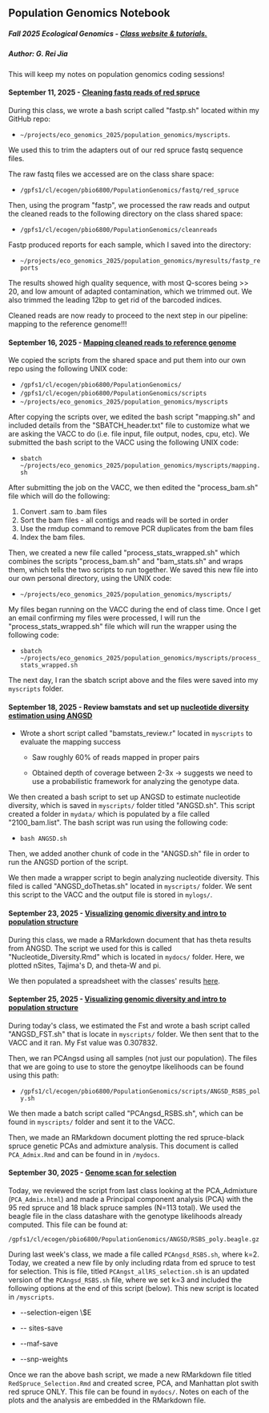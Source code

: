 ## Population Genomics Notebook

##### **Fall 2025 Ecological Genomics - [Class website & tutorials.](https://pespenilab.github.io/Ecological-Genomics/)**

##### **Author: G. Rei Jia**

This will keep my notes on population genomics coding sessions!

#### September 11, 2025 - [Cleaning fastq reads of red spruce](https://pespenilab.github.io/Ecological-Genomics/Fall2025/tutorials/EcoGen2025_PopGenomics2_trimreads.html)

During this class, we wrote a bash script called "fastp.sh" located within my GitHub repo:

-   `~/projects/eco_genomics_2025/population_genomics/myscripts`.

We used this to trim the adapters out of our red spruce fastq sequence files.

The raw fastq files we accessed are on the class share space:

-   `/gpfs1/cl/ecogen/pbio6800/PopulationGenomics/fastq/red_spruce`

Then, using the program "fastp", we processed the raw reads and output the cleaned reads to the following directory on the class shared space:

-   `/gpfs1/cl/ecogen/pbio6800/PopulationGenomics/cleanreads`

Fastp produced reports for each sample, which I saved into the directory:

-   `~/projects/eco_genomics_2025/population_genomics/myresults/fastp_reports`

The results showed high quality sequence, with most Q-scores being \>\> 20, and low amount of adapted contamination, which we trimmed out. We also trimmed the leading 12bp to get rid of the barcoded indices.

Cleaned reads are now ready to proceed to the next step in our pipeline: mapping to the reference genome!!!

#### September 16, 2025 - [Mapping cleaned reads to reference genome](https://pespenilab.github.io/Ecological-Genomics/Fall2025/tutorials/EcoGen2025_PopGenomics3_mapping.html)

We copied the scripts from the shared space and put them into our own repo using the following UNIX code:

-   `/gpfs1/cl/ecogen/pbio6800/PopulationGenomics/`
-   `/gpfs1/cl/ecogen/pbio6800/PopulationGenomics/scripts`
-   `~/projects/eco_genomics_2025/population_genomics/myscripts`

After copying the scripts over, we edited the bash script "mapping.sh" and included details from the "SBATCH_header.txt" file to customize what we are asking the VACC to do (i.e. file input, file output, nodes, cpu, etc). We submitted the bash script to the VACC using the following UNIX code:

-   `sbatch ~/projects/eco_genomics_2025/population_genomics/myscripts/mapping.sh`

After submitting the job on the VACC, we then edited the "process_bam.sh" file which will do the following:

1.  Convert .sam to .bam files
2.  Sort the bam files - all contigs and reads will be sorted in order
3.  Use the rmdup command to remove PCR duplicates from the bam files
4.  Index the bam files.

Then, we created a new file called "process_stats_wrapped.sh" which combines the scripts "process_bam.sh" and "bam_stats.sh" and wraps them, which tells the two scripts to run together. We saved this new file into our own personal directory, using the UNIX code:

-   `~/projects/eco_genomics_2025/population_genomics/myscripts/`

My files began running on the VACC during the end of class time. Once I get an email confirming my files were processed, I will run the "process_stats_wrapped.sh" file which will run the wrapper using the following code:

-   `sbatch ~/projects/eco_genomics_2025/population_genomics/myscripts/process_stats_wrapped.sh`

The next day, I ran the sbatch script above and the files were saved into my `myscripts` folder.

#### September 18, 2025 - Review bamstats and set up [nucleotide diversity estimation using ANGSD](https://pespenilab.github.io/Ecological-Genomics/Fall2025/tutorials/EcoGen2025_PopGenomics4_Diversity.html)

-   Wrote a short script called "bamstats_review.r" located in `myscripts` to evaluate the mapping success

    -   Saw roughly 60% of reads mapped in proper pairs

    -   Obtained depth of coverage between 2-3x -\> suggests we need to use a probabilistic framework for analyzing the genotype data.

We then created a bash script to set up ANGSD to estimate nucleotide diversity, which is saved in `myscripts/` folder titled "ANGSD.sh". This script created a folder in `mydata/` which is populated by a file called "2100_bam.list". The bash script was run using the following code:

-   `bash ANGSD.sh`

Then, we added another chunk of code in the "ANGSD.sh" file in order to run the ANGSD portion of the script.

We then made a wrapper script to begin analyzing nucleotide diversity. This filed is called "ANGSD_doThetas.sh" located in `myscripts/` folder. We sent this script to the VACC and the output file is stored in `mylogs/`.

#### September 23, 2025 - [Visualizing genomic diversity and intro to population structure](https://pespenilab.github.io/Ecological-Genomics/Fall2025/tutorials/EcoGen2025_PopGenomics5_PopStructure.html)

During this class, we made a RMarkdown document that has theta results from ANGSD. The script we used for this is called "Nucleotide_Diversity.Rmd" which is located in `mydocs/` folder. Here, we plotted nSites, Tajima's D, and theta-W and pi.

We then populated a spreadsheet with the classes' results [here](https://docs.google.com/spreadsheets/d/1SLwhW3OgQiX2z1rxH-ske236NYxjDXCvUu0l8XFeS_w/edit?gid=0#gid=0).

#### September 25, 2025 - [Visualizing genomic diversity and intro to population structure](https://pespenilab.github.io/Ecological-Genomics/Fall2025/tutorials/EcoGen2025_PopGenomics5_PopStructure.html)

During today's class, we estimated the Fst and wrote a bash script called "ANGSD_FST.sh" that is locate in `myscripts/` folder. We then sent that to the VACC and it ran. My Fst value was 0.307832.

Then, we ran PCAngsd using all samples (not just our population). The files that we are going to use to store the genoytpe likelihoods can be found using this path:

-   `/gpfs1/cl/ecogen/pbio6800/PopulationGenomics/scripts/ANGSD_RSBS_poly.sh`

We then made a batch script called "PCAngsd_RSBS.sh", which can be found in `myscripts/` folder and sent it to the VACC.

Then, we made an RMarkdown document plotting the red spruce-black spruce genetic PCAs and admixture analysis. This document is called `PCA_Admix.Rmd` and can be found in in `/mydocs`.

#### September 30, 2025 - [Genome scan for selection](https://pespenilab.github.io/Ecological-Genomics/Fall2025/tutorials/EcoGen2025_PopGenomics6_Selection.html)

Today, we reviewed the script from last class looking at the PCA_Admixture (`PCA_Admix.html`) and made a Principal component analysis (PCA) with the 95 red spruce and 18 black spruce samples (N=113 total). We used the beagle file in the class datashare with the genotype likelihoods already computed. This file can be found at:

`/gpfs1/cl/ecogen/pbio6800/PopulationGenomics/ANGSD/RSBS_poly.beagle.gz`

During last week's class, we made a file called `PCAngsd_RSBS.sh`, where k=2. Today, we created a new file by only including rdata from ed spruce to test for selection. This is file, titled `PCAngst_allRS_selection.sh` is an updated version of the `PCAngsd_RSBS.sh` file, where we set k=3 and included the following options at the end of this script (below). This new script is located in `/myscripts`.

-   --selection-eigen \\\$E

-   -- sites-save

-   --maf-save

-   --snp-weights

Once we ran the above bash script, we made a new RMarkdown file titled `RedSpruce_Selection.Rmd` and created scree, PCA, and Manhattan plot swith red spruce ONLY. This file can be found in `mydocs/`. Notes on each of the plots and the analysis are embedded in the RMarkdown file.
